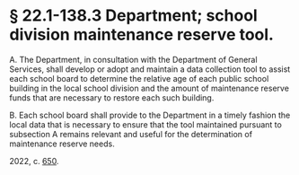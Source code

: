 # § 22.1-138.3 Department; school division maintenance reserve tool.

<p>A. The Department, in consultation with the Department of General Services, shall develop or adopt and maintain a data collection tool to assist each school board to determine the relative age of each public school building in the local school division and the amount of maintenance reserve funds that are necessary to restore each such building.</p><p>B. Each school board shall provide to the Department in a timely fashion the local data that is necessary to ensure that the tool maintained pursuant to subsection A remains relevant and useful for the determination of maintenance reserve needs.</p><p>2022, c. <a href='http://lis.virginia.gov/cgi-bin/legp604.exe?221+ful+CHAP0650'>650</a>.</p>
